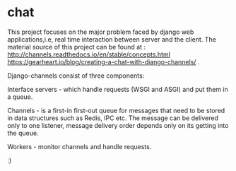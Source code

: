 # chat
This project focuses on the major problem faced by django web applications,i.e, real time interaction between server and the client. The material source of this project can be found at :
http://channels.readthedocs.io/en/stable/concepts.html
https://gearheart.io/blog/creating-a-chat-with-django-channels/ .

Django-channels consist of three components:

Interface servers - which handle requests (WSGI and ASGI) and put them in a queue.

Channels - is a first-in first-out queue for messages that need to be stored in data structures such as Redis, IPC etc. The message can be delivered only to one listener, message delivery order depends only on its getting into the queue.

Workers - monitor channels and handle requests.





:)
